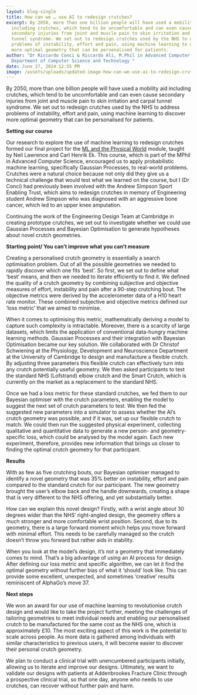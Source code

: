 ```yaml
---
layout: blog-single
title: How can we … use AI to redesign crutches?
excerpt: By 2050, more than one billion people will have used a mobility aid
  including crutches, which tend to be uncomfortable and can even cause
  secondary injuries from joint and muscle pain to skin irritation and carpal
  tunnel syndrome. We set out to redesign crutches used by the NHS to address
  problems of instability, effort and pain, using machine learning to discover
  more optimal geometry that can be personalised for patients.
author: "Dr Riccardo Conci & Riccardo Ali, M.Phil in Advanced Computer Science,
  Department of Computer Science and Technology "
date: June 27, 2024 12:55 PM
image: /assets/uploads/updated-image-how-can-we-use-ai-to-redesign-crutches.png
---
```

By 2050, more than one billion people will have used a mobility aid including crutches, which tend to be uncomfortable and can even cause secondary injuries from joint and muscle pain to skin irritation and carpal tunnel syndrome. We set out to redesign crutches used by the NHS to address problems of instability, effort and pain, using machine learning to discover more optimal geometry that can be personalised for patients.


**Setting our course**


Our research to explore the use of machine learning to redesign crutches formed our final project for the [ML and the Physical World](https://mlatcl.github.io/teaching/) module, taught by Neil Lawrence and Carl Henrik Ek. This course, which is part of the  MPhil in Advanced Computer Science, encouraged us to apply probabilistic machine learning, specifically Gaussian Processes, to real-world problems. Crutches were a natural choice because not only did they give us a technical challenge that would test what we learned on the course, but I (Dr Conci) had previously been involved with the Andrew Simpson Sport Enabling Trust, which aims to redesign crutches in memory of Engineering student Andrew Simpson who was diagnosed with an aggressive bone cancer, which led to an upper knee amputation.


Continuing the work of the Engineering Design Team at Cambridge in creating prototype crutches, we set out to investigate whether we could use Gaussian Processes and Bayesian Optimisation to generate hypotheses about novel crutch geometries.


**Starting point/ You can’t improve what you can’t measure**


Creating a personalised crutch geometry is essentially a search optimisation problem. Out of all the possible geometries we needed to rapidly discover which one fits ‘best’. So first, we set out to define what ‘best’ means, and then we needed to iterate efficiently to find it. We defined the quality of a crutch geometry by combining subjective and objective measures of effort, instability and pain after a 90-step crutching bout. The objective metrics were derived by the accelerometer data of a H10 heart rate monitor. These combined subjective and objective metrics defined our ‘loss metric’ that we aimed to minimise. 


When it comes to optimising this metric, mathematically deriving a model to capture such complexity is intractable. Moreover, there is a scarcity of large datasets, which limits the application of conventional data-hungry machine learning methods. Gaussian Processes and their integration with Bayesian Optimisation became our key solution. We collaborated with Dr Christof Schwiening at the Physiology, Development and Neuroscience Department at the University of Cambridge to design and manufacture a flexible crutch. By adjusting three parameters this flexible crutch can effectively turn into any crutch potentially useful geometry. We then asked participants to test the standard NHS (Lofstrand) elbow crutch and the Smart Crutch, which is currently on the market as a replacement to the standard NHS.


Once we had a loss metric for these standard crutches, we fed them to our Bayesian optimiser with the crutch parameters, enabling the model to suggest the next set of crutch parameters to test. We then fed the suggested new parameters into a simulator to assess whether the AI’s crutch geometry was possible, and if it was, set up our flexible crutch to match. We could then run the suggested physical experiment, collecting qualitative and quantitative data to generate a new person- and geometry-specific loss, which could be analysed by the model again. Each new experiment, therefore, provides new information that brings us closer to finding the optimal crutch geometry for that participant. 


**Results**


With as few as five crutching bouts, our Bayesian optimiser managed to identify a novel geometry that was 35% better on instability, effort and pain compared to the standard crutch for our participant.  The new geometry brought the user’s elbow back and the handle downwards, creating a shape that is very different to the NHS offering, and yet substantially better. 


How can we explain this novel design? Firstly, with a wrist angle about 30 degrees wider than the NHS’ right-angled design, the geometry offers a much stronger and more comfortable wrist position. Second, due to its geometry, there is a large forward moment which helps you move forward with minimal effort. This needs to be carefully managed so the crutch doesn’t throw you forward but rather aids in stability. 


When you look at the model’s design, it’s not a geometry that immediately comes to mind. That’s a big advantage of using an AI process for design. After defining our loss metric and specific algorithm, we can let it find the optimal geometry without further bias of what it ‘should’ look like. This can provide some excellent, unexpected, and sometimes ‘creative’ results reminiscent of AlphaGo’s move 37. 


**Next steps**	


We won an award for our use of machine learning to revolutionise crutch design  and would like to take the project further, meeting the challenges of tailoring geometries to meet individual needs and enabling our personalised crutch to be manufactured for the same cost as the NHS one, which is approximately £10. 
The most exciting aspect of this work is the potential to scale across people. As more data is gathered among individuals with similar characteristics to previous users, it will become easier to discover their personal crutch geometry. 


We plan to conduct a clinical trial with unencumbered participants initially, allowing us to iterate and improve our designs. Ultimately, we want to validate our designs with patients at Addenbrookes Fracture Clinic through a prospective clinical trial, so that one day, anyone who needs to use crutches, can recover without further pain and harm.